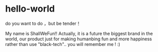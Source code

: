 # hello-world
do you want to do ，but be tender！

My name is ShallWeFun!! 
Actually, it is a future the biggest brand in the world,
our product just for making humanbing fun and more happiness rather than use "black-tech"..
you will remember me ! :)
